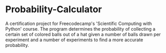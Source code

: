 # Probability-Calculator
A certification project for Freecodecamp's 'Scientific Computing with Python' course. The program determines the probability of collecting a certain set of colored balls out of a hat given a number of balls drawn per experiment and a number of experiments to find a more accurate probability.
